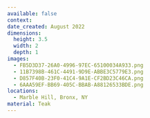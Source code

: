 ```yaml
---
available: false
context:
date_created: August 2022
dimensions:
  height: 3.5
  width: 2
  depth: 1
images:
  - FB5D3D37-26A0-4996-97EC-65100034A933.png
  - 11B7398B-461C-4491-9D9E-ABBE3C5779E3.png
  - D857F40B-23F0-41C4-9A1E-CF2BD23C46CA.png
  - 6AAA59EF-BB69-405C-BBAB-A88126533BDE.png
locations:
  - Marble Hill, Bronx, NY
material: Teak
---
```

